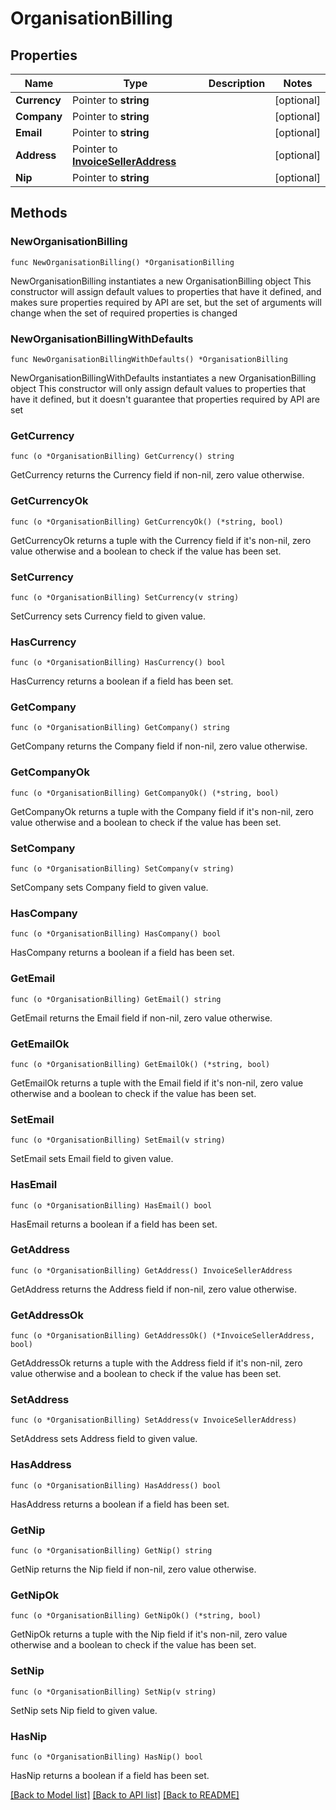 # OrganisationBilling

## Properties

Name | Type | Description | Notes
------------ | ------------- | ------------- | -------------
**Currency** | Pointer to **string** |  | [optional] 
**Company** | Pointer to **string** |  | [optional] 
**Email** | Pointer to **string** |  | [optional] 
**Address** | Pointer to [**InvoiceSellerAddress**](InvoiceSellerAddress.md) |  | [optional] 
**Nip** | Pointer to **string** |  | [optional] 

## Methods

### NewOrganisationBilling

`func NewOrganisationBilling() *OrganisationBilling`

NewOrganisationBilling instantiates a new OrganisationBilling object
This constructor will assign default values to properties that have it defined,
and makes sure properties required by API are set, but the set of arguments
will change when the set of required properties is changed

### NewOrganisationBillingWithDefaults

`func NewOrganisationBillingWithDefaults() *OrganisationBilling`

NewOrganisationBillingWithDefaults instantiates a new OrganisationBilling object
This constructor will only assign default values to properties that have it defined,
but it doesn't guarantee that properties required by API are set

### GetCurrency

`func (o *OrganisationBilling) GetCurrency() string`

GetCurrency returns the Currency field if non-nil, zero value otherwise.

### GetCurrencyOk

`func (o *OrganisationBilling) GetCurrencyOk() (*string, bool)`

GetCurrencyOk returns a tuple with the Currency field if it's non-nil, zero value otherwise
and a boolean to check if the value has been set.

### SetCurrency

`func (o *OrganisationBilling) SetCurrency(v string)`

SetCurrency sets Currency field to given value.

### HasCurrency

`func (o *OrganisationBilling) HasCurrency() bool`

HasCurrency returns a boolean if a field has been set.

### GetCompany

`func (o *OrganisationBilling) GetCompany() string`

GetCompany returns the Company field if non-nil, zero value otherwise.

### GetCompanyOk

`func (o *OrganisationBilling) GetCompanyOk() (*string, bool)`

GetCompanyOk returns a tuple with the Company field if it's non-nil, zero value otherwise
and a boolean to check if the value has been set.

### SetCompany

`func (o *OrganisationBilling) SetCompany(v string)`

SetCompany sets Company field to given value.

### HasCompany

`func (o *OrganisationBilling) HasCompany() bool`

HasCompany returns a boolean if a field has been set.

### GetEmail

`func (o *OrganisationBilling) GetEmail() string`

GetEmail returns the Email field if non-nil, zero value otherwise.

### GetEmailOk

`func (o *OrganisationBilling) GetEmailOk() (*string, bool)`

GetEmailOk returns a tuple with the Email field if it's non-nil, zero value otherwise
and a boolean to check if the value has been set.

### SetEmail

`func (o *OrganisationBilling) SetEmail(v string)`

SetEmail sets Email field to given value.

### HasEmail

`func (o *OrganisationBilling) HasEmail() bool`

HasEmail returns a boolean if a field has been set.

### GetAddress

`func (o *OrganisationBilling) GetAddress() InvoiceSellerAddress`

GetAddress returns the Address field if non-nil, zero value otherwise.

### GetAddressOk

`func (o *OrganisationBilling) GetAddressOk() (*InvoiceSellerAddress, bool)`

GetAddressOk returns a tuple with the Address field if it's non-nil, zero value otherwise
and a boolean to check if the value has been set.

### SetAddress

`func (o *OrganisationBilling) SetAddress(v InvoiceSellerAddress)`

SetAddress sets Address field to given value.

### HasAddress

`func (o *OrganisationBilling) HasAddress() bool`

HasAddress returns a boolean if a field has been set.

### GetNip

`func (o *OrganisationBilling) GetNip() string`

GetNip returns the Nip field if non-nil, zero value otherwise.

### GetNipOk

`func (o *OrganisationBilling) GetNipOk() (*string, bool)`

GetNipOk returns a tuple with the Nip field if it's non-nil, zero value otherwise
and a boolean to check if the value has been set.

### SetNip

`func (o *OrganisationBilling) SetNip(v string)`

SetNip sets Nip field to given value.

### HasNip

`func (o *OrganisationBilling) HasNip() bool`

HasNip returns a boolean if a field has been set.


[[Back to Model list]](../README.md#documentation-for-models) [[Back to API list]](../README.md#documentation-for-api-endpoints) [[Back to README]](../README.md)


